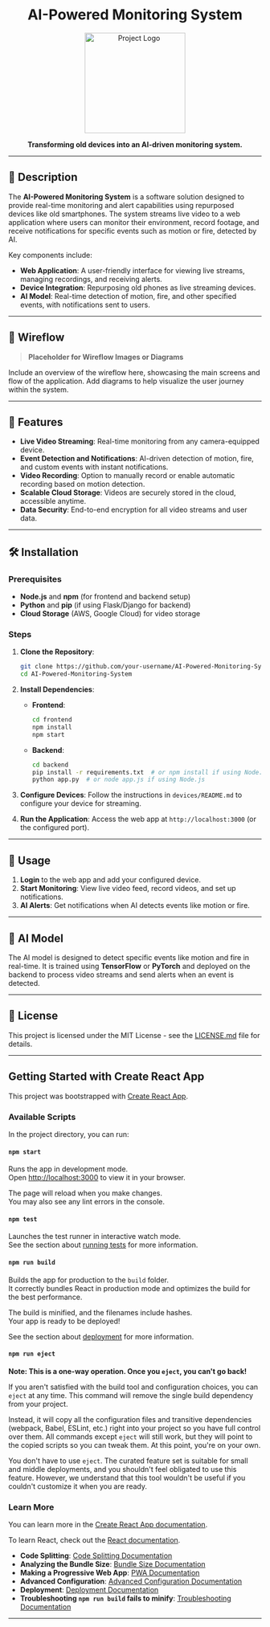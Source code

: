 <h1 align="center"><b>AI-Powered Monitoring System</b></h1>
<p align="center">
    <img src="https://github.com/tanzimfh/4990-project/blob/main/initialLogo.png" alt="Project Logo" width="200" />
</p> 

<p align="center"><b>
Transforming old devices into an AI-driven monitoring system.
</b></p>

---

## 📖 Description

The **AI-Powered Monitoring System** is a software solution designed to provide real-time monitoring and alert capabilities using repurposed devices like old smartphones. The system streams live video to a web application where users can monitor their environment, record footage, and receive notifications for specific events such as motion or fire, detected by AI. 

Key components include:
- **Web Application**: A user-friendly interface for viewing live streams, managing recordings, and receiving alerts.
- **Device Integration**: Repurposing old phones as live streaming devices.
- **AI Model**: Real-time detection of motion, fire, and other specified events, with notifications sent to users.

---

## 🔄 Wireflow

> **Placeholder for Wireflow Images or Diagrams**

Include an overview of the wireflow here, showcasing the main screens and flow of the application. Add diagrams to help visualize the user journey within the system.

---

## 🚀 Features

- **Live Video Streaming**: Real-time monitoring from any camera-equipped device.
- **Event Detection and Notifications**: AI-driven detection of motion, fire, and custom events with instant notifications.
- **Video Recording**: Option to manually record or enable automatic recording based on motion detection.
- **Scalable Cloud Storage**: Videos are securely stored in the cloud, accessible anytime.
- **Data Security**: End-to-end encryption for all video streams and user data.

---

## 🛠️ Installation

### Prerequisites

- **Node.js** and **npm** (for frontend and backend setup)
- **Python** and **pip** (if using Flask/Django for backend)
- **Cloud Storage** (AWS, Google Cloud) for video storage

### Steps

1. **Clone the Repository**:
    ```bash
    git clone https://github.com/your-username/AI-Powered-Monitoring-System.git
    cd AI-Powered-Monitoring-System
    ```

2. **Install Dependencies**:
   - **Frontend**:
     ```bash
     cd frontend
     npm install
     npm start
     ```
   - **Backend**:
     ```bash
     cd backend
     pip install -r requirements.txt  # or npm install if using Node.js
     python app.py  # or node app.js if using Node.js
     ```

3. **Configure Devices**:
   Follow the instructions in `devices/README.md` to configure your device for streaming.

4. **Run the Application**:
   Access the web app at `http://localhost:3000` (or the configured port).

---

## 🎯 Usage

1. **Login** to the web app and add your configured device.
2. **Start Monitoring**: View live video feed, record videos, and set up notifications.
3. **AI Alerts**: Get notifications when AI detects events like motion or fire.

---

## 🧠 AI Model

The AI model is designed to detect specific events like motion and fire in real-time. It is trained using **TensorFlow** or **PyTorch** and deployed on the backend to process video streams and send alerts when an event is detected.

---

## 📜 License

This project is licensed under the MIT License - see the [LICENSE.md](LICENSE.md) file for details.

---

## Getting Started with Create React App

This project was bootstrapped with [Create React App](https://github.com/facebook/create-react-app).

### Available Scripts

In the project directory, you can run:

#### `npm start`

Runs the app in development mode.\
Open [http://localhost:3000](http://localhost:3000) to view it in your browser.

The page will reload when you make changes.\
You may also see any lint errors in the console.

#### `npm test`

Launches the test runner in interactive watch mode.\
See the section about [running tests](https://facebook.github.io/create-react-app/docs/running-tests) for more information.

#### `npm run build`

Builds the app for production to the `build` folder.\
It correctly bundles React in production mode and optimizes the build for the best performance.

The build is minified, and the filenames include hashes.\
Your app is ready to be deployed!

See the section about [deployment](https://facebook.github.io/create-react-app/docs/deployment) for more information.

#### `npm run eject`

**Note: This is a one-way operation. Once you `eject`, you can't go back!**

If you aren't satisfied with the build tool and configuration choices, you can `eject` at any time. This command will remove the single build dependency from your project.

Instead, it will copy all the configuration files and transitive dependencies (webpack, Babel, ESLint, etc.) right into your project so you have full control over them. All commands except `eject` will still work, but they will point to the copied scripts so you can tweak them. At this point, you're on your own.

You don't have to use `eject`. The curated feature set is suitable for small and middle deployments, and you shouldn't feel obligated to use this feature. However, we understand that this tool wouldn't be useful if you couldn't customize it when you are ready.

### Learn More

You can learn more in the [Create React App documentation](https://facebook.github.io/create-react-app/docs/getting-started).

To learn React, check out the [React documentation](https://reactjs.org/).

- **Code Splitting**: [Code Splitting Documentation](https://facebook.github.io/create-react-app/docs/code-splitting)
- **Analyzing the Bundle Size**: [Bundle Size Documentation](https://facebook.github.io/create-react-app/docs/analyzing-the-bundle-size)
- **Making a Progressive Web App**: [PWA Documentation](https://facebook.github.io/create-react-app/docs/making-a-progressive-web-app)
- **Advanced Configuration**: [Advanced Configuration Documentation](https://facebook.github.io/create-react-app/docs/advanced-configuration)
- **Deployment**: [Deployment Documentation](https://facebook.github.io/create-react-app/docs/deployment)
- **Troubleshooting `npm run build` fails to minify**: [Troubleshooting Documentation](https://facebook.github.io/create-react-app/docs/troubleshooting#npm-run-build-fails-to-minify)

---
